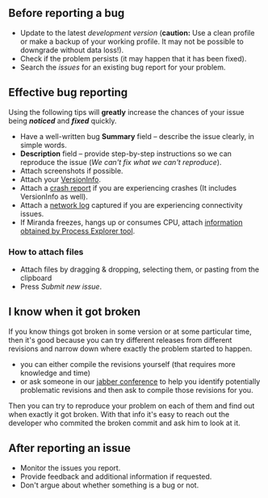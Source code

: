 ## Before reporting a bug
* Update to the latest *development version* (**caution:** Use a clean profile or make a backup of your working profile. It may not be possible to downgrade without data loss!).
* Check if the problem persists (it may happen that it has been fixed).
* Search the *issues* for an existing bug report for your problem.

## Effective bug reporting
Using the following tips will **greatly** increase the chances of your issue being ***noticed*** and ***fixed*** quickly.

* Have a well-written bug **Summary** field – describe the issue clearly, in simple words.
* **Description** field – provide step-by-step instructions so we can reproduce the issue (*We can't fix what we can't reproduce*).
* Attach screenshots if possible.
* Attach your [VersionInfo](https://wiki.miranda-ng.org/index.php?title=Version_information).
* Attach a [crash report](https://wiki.miranda-ng.org/index.php?title=Crash_reports) if you are experiencing crashes (It includes VersionInfo as well).
* Attach a [network log](https://wiki.miranda-ng.org/index.php?title=Network_log) captured if you are experiencing connectivity issues.
* If Miranda freezes, hangs up or consumes CPU, attach [information obtained by Process Explorer tool](https://wiki.miranda-ng.org/index.php?title=Using_Process_Explorer_as_the_debugging_tool).

### How to attach files
* Attach files by dragging & dropping, selecting them, or pasting from the clipboard
* Press *Submit new issue*.

## I know when it got broken
If you know things got broken in some version or at some particular time, then it's good because you can try different releases from different revisions and narrow down where exactly the problem started to happen.
* you can either compile the revisions yourself (that requires more knowledge and time)
* or ask someone in our [jabber conference](xmpp:miranda-ng-int@conference.jabber.ru?join) to help you identify potentially problematic revisions and then ask to compile those revisions for you.

Then you can try to reproduce your problem on each of them and find out when exactly it got broken. With that info it's easy to reach out the developer who commited the broken commit and ask him to look at it.

## After reporting an issue
* Monitor the issues you report.
* Provide feedback and additional information if requested.
* Don't argue about whether something is a bug or not.
